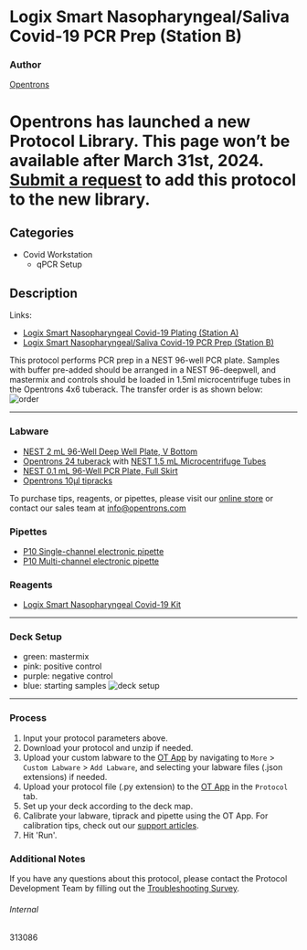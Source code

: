 # Logix Smart Nasopharyngeal/Saliva Covid-19 PCR Prep (Station B)

### Author
[Opentrons](https://opentrons.com/)


# Opentrons has launched a new Protocol Library. This page won’t be available after March 31st, 2024. [Submit a request](https://docs.google.com/forms/d/e/1FAIpQLSdYYp9QCKow4nn0KlCVsMS3HX0eJ0N9O7-erajKvcpT0lWbSg/viewform) to add this protocol to the new library.

## Categories
* Covid Workstation
	* qPCR Setup

## Description
Links:  
* [Logix Smart Nasopharyngeal Covid-19 Plating (Station A)](./313086)
* [Logix Smart Nasopharyngeal/Saliva Covid-19 PCR Prep (Station B)](./313086-logixsmart-station-B)

This protocol performs PCR prep in a NEST 96-well PCR plate. Samples with buffer pre-added should be arranged in a NEST 96-deepwell, and mastermix and controls should be loaded in 1.5ml microcentrifuge tubes in the Opentrons 4x6 tuberack. The transfer order is as shown below:  
![order](https://opentrons-protocol-library-website.s3.amazonaws.com/custom-README-images/demo/order.png)

---

### Labware
* [NEST 2 mL 96-Well Deep Well Plate, V Bottom](https://shop.opentrons.com/collections/verified-labware/products/nest-0-2-ml-96-well-deep-well-plate-v-bottom)
* [Opentrons 24 tuberack](https://shop.opentrons.com/collections/verified-labware/products/tube-rack-set-1) with [NEST 1.5 mL Microcentrifuge Tubes](https://shop.opentrons.com/collections/verified-consumables/products/nest-microcentrifuge-tubes)
* [NEST 0.1 mL 96-Well PCR Plate, Full Skirt](https://shop.opentrons.com/collections/verified-labware/products/nest-0-1-ml-96-well-pcr-plate-full-skirt)
* [Opentrons 10µl tipracks](https://shop.opentrons.com/collections/opentrons-tips/products/opentrons-10ul-tips)

To purchase tips, reagents, or pipettes, please visit our [online store](https://shop.opentrons.com/) or contact our sales team at [info@opentrons.com](mailto:info@opentrons.com)

### Pipettes
* [P10 Single-channel electronic pipette](https://shop.opentrons.com/collections/ot-2-pipettes/products/single-channel-electronic-pipette)
* [P10 Multi-channel electronic pipette](https://shop.opentrons.com/collections/ot-2-pipettes/products/8-channel-electronic-pipette)

### Reagents
* [Logix Smart Nasopharyngeal Covid-19 Kit](https://codiagnostics.com/products/diagnostic-solutions/logix-smart-covid19/)

---

### Deck Setup
* green: mastermix
* pink: positive control
* purple: negative control  
* blue: starting samples
![deck setup](https://opentrons-protocol-library-website.s3.amazonaws.com/custom-README-images/313086-station-C/deck_setup2.png)

---

### Process
1. Input your protocol parameters above.
2. Download your protocol and unzip if needed.
3. Upload your custom labware to the [OT App](https://opentrons.com/ot-app) by navigating to `More` > `Custom Labware` > `Add Labware`, and selecting your labware files (.json extensions) if needed.
4. Upload your protocol file (.py extension) to the [OT App](https://opentrons.com/ot-app) in the `Protocol` tab.
5. Set up your deck according to the deck map.
6. Calibrate your labware, tiprack and pipette using the OT App. For calibration tips, check out our [support articles](https://support.opentrons.com/en/collections/1559720-guide-for-getting-started-with-the-ot-2).
7. Hit 'Run'.

### Additional Notes
If you have any questions about this protocol, please contact the Protocol Development Team by filling out the [Troubleshooting Survey](https://protocol-troubleshooting.paperform.co/).

###### Internal
313086
